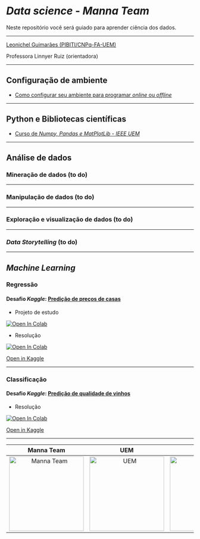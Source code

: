 # _Data science_ - _Manna Team_

Neste repositório você será guiado para aprender ciência dos dados.

---

[Leonichel Guimarães (PIBITI/CNPq-FA-UEM)](https://github.com/leonichel)

Professora Linnyer Ruiz (orientadora)

---

## Configuração de ambiente

* [Como configurar seu ambiente para programar _online_ ou _offline_](https://github.com/mannalab/MachineLearning/blob/main/Ambiente%20de%20trabalho/Ambiente.md)

---

## Python e Bibliotecas científicas

* [Curso de _Numpy, Pandas e MatPlotLib_ - _IEEE UEM_](https://colab.research.google.com/drive/1NaddyWAeJwOo0iFFbLYL2u64J9PD9dRJ?usp=sharing)

---

## Análise de dados

### Mineração de dados (to do)

---

### Manipulação de dados (to do)

---

### Exploração e visualização de dados (to do)

---

### _Data Storytelling_ (to do)

---

## _Machine Learning_

### Regressão

#### Desafio _Kaggle_: [Predição de preços de casas](https://www.kaggle.com/c/house-prices-advanced-regression-techniques)

* Projeto de estudo

[![Open In Colab](https://colab.research.google.com/assets/colab-badge.svg)](https://colab.research.google.com/drive/1EOKP1UJ1ZAVzjUIaUP6t61dE84sJj3nO?usp=sharing)

* Resolução

[![Open In Colab](https://colab.research.google.com/assets/colab-badge.svg)](https://colab.research.google.com/drive/1nKsflZwXqhKX0FZZmXehTwROWCG-qRoL?usp=sharing)

[Open in Kaggle](https://www.kaggle.com/leonichel/competi-o-kaggle-house-prices)

---

### Classificação

#### Desafio _Kaggle_: [Predição de qualidade de vinhos](https://www.kaggle.com/rajyellow46/wine-quality)

* Resolução

[![Open In Colab](https://colab.research.google.com/assets/colab-badge.svg)](https://colab.research.google.com/drive/1nKsflZwXqhKX0FZZmXehTwROWCG-qRoL?usp=sharing)

[Open in Kaggle](https://colab.research.google.com/drive/1AcaArOrR-e1XQl4N8jUDXBR8ZRt3sSmP?usp=sharing)

---

Manna Team  |  UEM       |     CNPq
:----------:|:----------:|:----------:|
<img src="https://manna.team/_next/static/images/logo2-e283461cfa92b2105bfd67e8e530529e.png" alt="Manna Team" width="200"/> | <img src="https://marcoadp.github.io/WebSiteDIN/img/logo-uem2.svg" alt="UEM" width="200"/> | <img src="https://www.gov.br/cnpq/pt-br/canais_atendimento/identidade-visual/logo_cnpq.svg" alt="CNPq" width="200"/>
